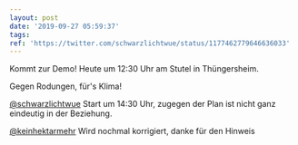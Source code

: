 ```yaml
---
layout: post
date: '2019-09-27 05:59:37'
tags: 
ref: 'https://twitter.com/schwarzlichtwue/status/1177462779646636033'
---
```

Kommt zur Demo! Heute um 12:30 Uhr am Stutel in Thüngersheim.



Gegen Rodungen, für's Klima!

[@schwarzlichtwue](https://twitter.com/schwarzlichtwue) Start um 14:30 Uhr, zugegen der Plan ist nicht ganz eindeutig in der Beziehung.

[@keinhektarmehr](https://twitter.com/keinhektarmehr) Wird nochmal korrigiert, danke für den Hinweis